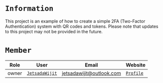 # `Information`

This project is an example of how to create a simple 2FA (Two-Factor Authentication) system with QR codes and tokens. Please note that updates to this project may not be provided in the future.

# `Member`

|Role|User|Email|Website|
|-|-|-|-|
|owner|[`JetsadaWijit`](https://github.com/JetsadaWijit)|jetsadawijit@outlook.com|[`Profile`](https://jetsadawijit.github.io)|

